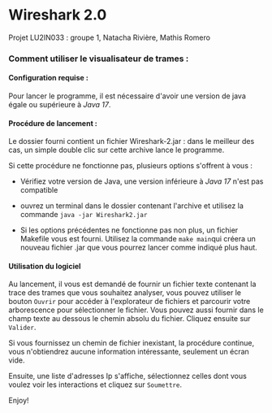 # Wireshark 2.0

Projet LU2IN033  : groupe 1, Natacha Rivière, Mathis Romero

### Comment utiliser le visualisateur de trames :

#### Configuration requise :

Pour lancer le programme, il est nécessaire d'avoir une version de java égale ou supérieure à _*Java 17*_. 

#### Procédure de lancement :

Le dossier fourni contient un fichier Wireshark-2.jar : dans le meilleur des cas, un simple double clic sur cette archive lance le programme. 

Si cette procédure ne fonctionne pas, plusieurs options s'offrent à vous : 

- Vérifiez votre version de Java, une version inférieure à _Java 17_ n'est pas compatible

- ouvrez un terminal dans le dossier contenant l'archive et utilisez la commande ``java -jar Wireshark2.jar``
- Si les options précédentes ne fonctionne pas non plus, un fichier Makefile vous est fourni. Utilisez la commande ```make main```qui créera un nouveau fichier .jar que vous pourrez lancer comme indiqué plus haut.

#### Utilisation du logiciel

Au lancement, il vous est demandé de fournir un fichier texte contenant la trace des trames que vous souhaitez analyser, vous pouvez utiliser le bouton `Ouvrir` pour accéder à l'explorateur de fichiers et parcourir votre arborescence pour sélectionner le fichier. Vous pouvez aussi fournir dans le champ texte au dessous le chemin absolu du fichier. Cliquez ensuite sur ``Valider``. 

Si vous fournissez un chemin de fichier inexistant, la procédure continue, vous n'obtiendrez aucune information intéressante, seulement un écran vide. 

Ensuite, une liste d'adresses Ip s'affiche, sélectionnez celles dont vous voulez voir les interactions et cliquez sur ``Soumettre``. 

Enjoy!
